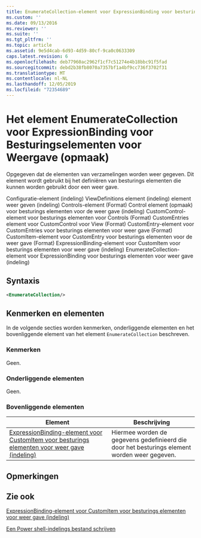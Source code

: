 ```yaml
---
title: EnumerateCollection-element voor ExpressionBinding voor besturings elementen voor weer gave (indeling) | Microsoft Docs
ms.custom: ''
ms.date: 09/13/2016
ms.reviewer: ''
ms.suite: ''
ms.tgt_pltfrm: ''
ms.topic: article
ms.assetid: 9e5d4cab-6d93-4d59-80cf-9ca0c0633309
caps.latest.revision: 6
ms.openlocfilehash: deb77960ac2962f1cf7c51274e4b18bbc91f5fad
ms.sourcegitcommit: debd2b38fb8070a7357bf1a4bf9cc736f3702f31
ms.translationtype: MT
ms.contentlocale: nl-NL
ms.lasthandoff: 12/05/2019
ms.locfileid: "72354689"
---
```

# <a name="enumeratecollection-element-for-expressionbinding-for-controls-for-view-format"></a>Het element EnumerateCollection voor ExpressionBinding voor Besturingselementen voor Weergave (opmaak)

Opgegeven dat de elementen van verzamelingen worden weer gegeven. Dit element wordt gebruikt bij het definiëren van besturings elementen die kunnen worden gebruikt door een weer gave.

Configuratie-element (indeling) ViewDefinitions element (indeling) element weer geven (indeling) Controls-element (Format) Control element (opmaak) voor besturings elementen voor de weer gave (indeling) CustomControl-element voor besturings elementen voor Controls (Format) CustomEntries element voor CustomControl voor View (Format) CustomEntry-element voor CustomEntries voor besturings elementen voor weer gave (Format) CustomItem-element voor CustomEntry voor besturings elementen voor de weer gave (Format) ExpressionBinding-element voor CustomItem voor besturings elementen voor weer gave (indeling) EnumerateCollection-element voor ExpressionBinding voor besturings elementen voor weer gave (indeling)

## <a name="syntax"></a>Syntaxis

```xml
<EnumerateCollection/>
```

## <a name="attributes-and-elements"></a>Kenmerken en elementen

In de volgende secties worden kenmerken, onderliggende elementen en het bovenliggende element van het element `EnumerateCollection` beschreven.

### <a name="attributes"></a>Kenmerken

Geen.

### <a name="child-elements"></a>Onderliggende elementen

Geen.

### <a name="parent-elements"></a>Bovenliggende elementen

|Element|Beschrijving|
|-------------|-----------------|
|[ExpressionBinding-element voor CustomItem voor besturings elementen voor weer gave (indeling)](./expressionbinding-element-for-customitem-for-controls-for-view-format.md)|Hiermee worden de gegevens gedefinieerd die door het besturings element worden weer gegeven.|

## <a name="remarks"></a>Opmerkingen

## <a name="see-also"></a>Zie ook

[ExpressionBinding-element voor CustomItem voor besturings elementen voor weer gave (indeling)](./expressionbinding-element-for-customitem-for-controls-for-view-format.md)

[Een Power shell-indelings bestand schrijven](./writing-a-powershell-formatting-file.md)
